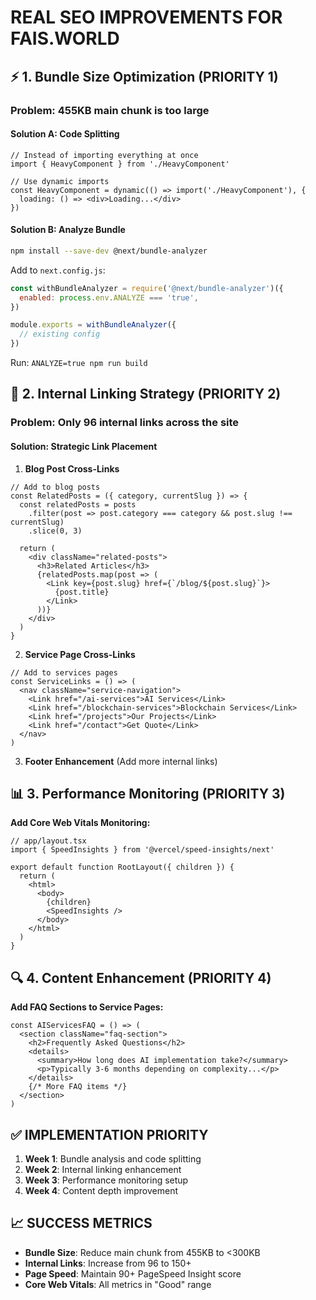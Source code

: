 # REAL SEO IMPROVEMENTS FOR FAIS.WORLD

## ⚡ 1. Bundle Size Optimization (PRIORITY 1)

### Problem: 455KB main chunk is too large

#### Solution A: Code Splitting

```tsx
// Instead of importing everything at once
import { HeavyComponent } from './HeavyComponent'

// Use dynamic imports
const HeavyComponent = dynamic(() => import('./HeavyComponent'), {
  loading: () => <div>Loading...</div>
})
```

#### Solution B: Analyze Bundle

```bash
npm install --save-dev @next/bundle-analyzer
```

Add to `next.config.js`:

```js
const withBundleAnalyzer = require('@next/bundle-analyzer')({
  enabled: process.env.ANALYZE === 'true',
})

module.exports = withBundleAnalyzer({
  // existing config
})
```

Run: `ANALYZE=true npm run build`

## 🔗 2. Internal Linking Strategy (PRIORITY 2)

### Problem: Only 96 internal links across the site

#### Solution: Strategic Link Placement

1. **Blog Post Cross-Links**

```tsx
// Add to blog posts
const RelatedPosts = ({ category, currentSlug }) => {
  const relatedPosts = posts
    .filter(post => post.category === category && post.slug !== currentSlug)
    .slice(0, 3)
  
  return (
    <div className="related-posts">
      <h3>Related Articles</h3>
      {relatedPosts.map(post => (
        <Link key={post.slug} href={`/blog/${post.slug}`}>
          {post.title}
        </Link>
      ))}
    </div>
  )
}
```

2. **Service Page Cross-Links**

```tsx
// Add to services pages
const ServiceLinks = () => (
  <nav className="service-navigation">
    <Link href="/ai-services">AI Services</Link>
    <Link href="/blockchain-services">Blockchain Services</Link>
    <Link href="/projects">Our Projects</Link>
    <Link href="/contact">Get Quote</Link>
  </nav>
)
```

3. **Footer Enhancement** (Add more internal links)

## 📊 3. Performance Monitoring (PRIORITY 3)

**Add Core Web Vitals Monitoring:**

```tsx
// app/layout.tsx
import { SpeedInsights } from '@vercel/speed-insights/next'

export default function RootLayout({ children }) {
  return (
    <html>
      <body>
        {children}
        <SpeedInsights />
      </body>
    </html>
  )
}
```

## 🔍 4. Content Enhancement (PRIORITY 4)

**Add FAQ Sections to Service Pages:**

```tsx
const AIServicesFAQ = () => (
  <section className="faq-section">
    <h2>Frequently Asked Questions</h2>
    <details>
      <summary>How long does AI implementation take?</summary>
      <p>Typically 3-6 months depending on complexity...</p>
    </details>
    {/* More FAQ items */}
  </section>
)
```

## ✅ IMPLEMENTATION PRIORITY

1. **Week 1**: Bundle analysis and code splitting
2. **Week 2**: Internal linking enhancement  
3. **Week 3**: Performance monitoring setup
4. **Week 4**: Content depth improvement

## 📈 SUCCESS METRICS

- **Bundle Size**: Reduce main chunk from 455KB to <300KB
- **Internal Links**: Increase from 96 to 150+
- **Page Speed**: Maintain 90+ PageSpeed Insight score
- **Core Web Vitals**: All metrics in "Good" range
